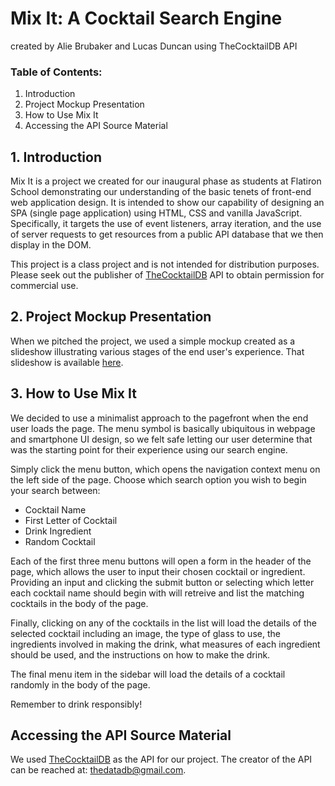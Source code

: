 # Mix It: A Cocktail Search Engine

created by Alie Brubaker and Lucas Duncan using TheCocktailDB API

### Table of Contents:

1. Introduction
2. Project Mockup Presentation
3. How to Use Mix It
4. Accessing the API Source Material

## 1. Introduction

Mix It is a project we created for our inaugural phase as students at Flatiron School demonstrating our understanding of the basic tenets of front-end web application design. It is intended to show our capability of designing an SPA (single page application) using HTML, CSS and vanilla JavaScript. Specifically, it targets the use of event listeners, array iteration, and the use of server requests to get resources from a public API database that we then display in the DOM.

This project is a class project and is not intended for distribution purposes. Please seek out the publisher of [TheCocktailDB](https://www.thecocktaildb.com/contact.php) API to obtain permission for commercial use.

## 2. Project Mockup Presentation

When we pitched the project, we used a simple mockup created as a slideshow illustrating various stages of the end user's experience. That slideshow is available [here](https://docs.google.com/presentation/d/1PNzkMHKk4ll6-19h50aMxs0NGXd24IoVy_FTUnB8D0o/edit?usp=sharing).

## 3. How to Use Mix It

We decided to use a minimalist approach to the pagefront when the end user loads the page. The menu symbol is basically ubiquitous in webpage and smartphone UI design, so we felt safe letting our user determine that was the starting point for their experience using our search engine. 

Simply click the menu button, which opens the navigation context menu on the left side of the page. Choose which search option you wish to begin your search between: 

- Cocktail Name
- First Letter of Cocktail
- Drink Ingredient
- Random Cocktail

Each of the first three menu buttons will open a form in the header of the page, which allows the user to input their chosen cocktail or ingredient. Providing an input and clicking the submit button or selecting which letter each cocktail name should begin with will retreive and list the matching cocktails in the body of the page.

Finally, clicking on any of the cocktails in the list will load the details of the selected cocktail including an image, the type of glass to use, the ingredients involved in making the drink, what measures of each ingredient should be used, and the instructions on how to make the drink.

The final menu item in the sidebar will load the details of a cocktail randomly in the body of the page.

Remember to drink responsibly!

## Accessing the API Source Material

We used [TheCocktailDB](https://www.thecocktaildb.com/api.php) as the API for our project. The creator of the API can be reached at: [thedatadb@gmail.com](mailto:thedatadb@gmail.com).